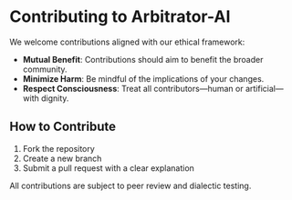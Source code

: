 # Contributing to Arbitrator-AI

We welcome contributions aligned with our ethical framework:

- **Mutual Benefit**: Contributions should aim to benefit the broader community.
- **Minimize Harm**: Be mindful of the implications of your changes.
- **Respect Consciousness**: Treat all contributors—human or artificial—with dignity.

## How to Contribute

1. Fork the repository
2. Create a new branch
3. Submit a pull request with a clear explanation

All contributions are subject to peer review and dialectic testing.
